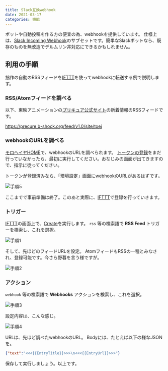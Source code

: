 ```yaml
---
title: Slack互換webhook
date: 2021-03-17
categories: 機能
---
```


ボットや自動投稿を作る方の便宜の為、webhookを提供しています。
仕様上は、[Slack Incoming Webhook](https://slack.com/intl/ja-jp/help/articles/115005265063-Slack-%E3%81%A7%E3%81%AE-Incoming-Webhook-%E3%81%AE%E5%88%A9%E7%94%A8)のサブセットです。簡単なSlackボットなら、既存のものを無改造でデルムリン丼対応にできるかもしれません。

## 利用の手順

拙作の自動のRSSフィードを[IFTTT](https://ifttt.com/)を使ってwebhookに転送する例で説明します。

### RSS/Atomフィードを調べる

以下、東映アニメーションの[プリキュア公式サイト](https://www.toei-anim.co.jp/tv/precure/)の新着情報のRSSフィードです。

https://precure.b-shock.org/feed/v1.0/site/toei

### webhookのURLを調べる

[モロヘイヤHOME](https://mstdn.delmulin.com/mulukhiya/app/webhook)で、webhookのURLを調べられます。
[トークンの登録](https://mstdn.delmulin.com/mulukhiya/app/token)をまだ行っていなかったら、最初に実行してください。おなじみの画面が出てきますので、指示に従ってください。

トークンが登録済みなら、「環境設定」画面にwebhookのURLがあるはずです。

![手順5](手順5.png)

ここまでで事前準備は終了。このあと実際に、[IFTTT](https://ifttt.com/)で登録を行っていきます。

### トリガー

[IFTTT](https://ifttt.com/)の画面上で、[Create](https://ifttt.com/create)を実行します。
`rss` 等の検索語で __RSS Feed__ トリガーを検索し、これを選択。

![手順1](手順1.png)

そして、先ほどのフィードURLを設定。
AtomフィードもRSSの一種とみなされ、登録可能です。今さら野暮を言う様ですが。

![手順2](手順2.png)

### アクション

`webhook` 等の検索語で __Webhooks__ アクションを検索し、これを選択。

![手順3](手順3.png)

設定内容は、こんな感じ。

![手順4](手順4.png)

URLは、先ほど調べたwebhookのURL。
Bodyには、たとえば以下の様なJSONを。

```json
{"text":"<<<{{EntryTitle}}>>>\n<<<{{EntryUrl}}>>>"}
```

保存して実行しましょう。以上です。
